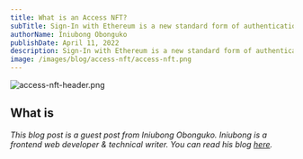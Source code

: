 ```yaml
---
title: What is an Access NFT?
subTitle: Sign-In with Ethereum is a new standard form of authentication
authorName: Iniubong Obonguko
publishDate: April 11, 2022
description: Sign-In with Ethereum is a new standard form of authentication that enables end-users to access resources on the internet using their Ethereum account.
image: /images/blog/access-nft/access-nft.png
---
```


![access-nft-header.png](/images/blog/access-nft/access-nft-header.png)

## What is 



_This blog post is a guest post from Iniubong Obonguko. Iniubong is a frontend web developer & technical writer. You can read his blog [here](https://blog.iniubongobonguko.com/)._
